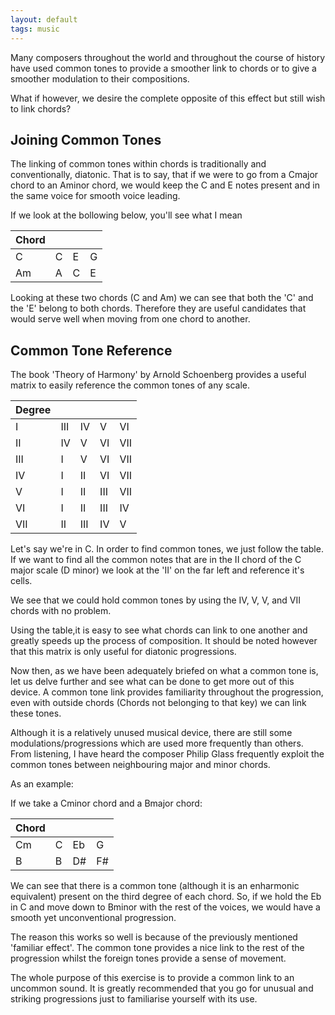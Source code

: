 ```yaml
---
layout: default
tags: music
---
```


Many composers throughout the world and throughout the course of history have used common tones to provide a smoother link to chords or to give a smoother modulation to their compositions.

What if however, we desire the complete opposite of this effect but still wish to link chords?

## Joining Common Tones

The linking of common tones within chords is traditionally and conventionally, diatonic. That is to say, that if we were to go from a Cmajor chord to an Aminor chord, we would keep the C and E notes present and in the same voice for smooth voice leading.

If we look at the bollowing below, you'll see what  I mean

 Chord    |                    |               |    |   
 ----------|-------------|-----------|--
C              |  C               | E             | G      
Am          |  A                | C            | E     

Looking at these two chords (C and Am) we can see that both the 'C' and the 'E' belong to both chords. Therefore they are useful candidates that would serve well when moving from one chord to another.

## Common Tone Reference


The book 'Theory of Harmony' by Arnold Schoenberg provides a useful matrix to easily reference the common tones of any scale.

Degree |                      |                  |     |       |
 ----------|--------------|------------|---|------
I               |  III                 | IV             | V  | VI    
II              |  IV                 | V             | VI  | VII    
III             |  I                 | V             | VI  | VII   
IV             |  I                 | II             | VI  | VII   
V              |  I                 | II             | III  | VII    
VI             |  I                 | II             | III  | IV    
VII            |  II                 | III             | IV  | V

Let's say we're in C. In order to find common tones, we just follow the table. If we want to find all the common notes that are in the II chord of the C major scale (D minor) we look at the 'II' on the far left and reference it's cells.

We see that we could hold common tones by using the IV, V, V, and VII chords with no problem.

Using the table,it is easy to see what chords can link to one another and greatly speeds up the process of composition. It should be noted however that this matrix is only useful for diatonic progressions.

Now then, as we have been adequately briefed on what a common tone is, let us delve further and see what can be done to get more out of this device. A common tone link provides familiarity throughout the progression, even with outside chords (Chords not belonging to that key) we can link these tones.

Although it is a relatively unused musical device, there are still some modulations/progressions which are used more frequently than others. From listening, I have heard the composer Philip Glass frequently exploit the common tones between neighbouring major and minor chords.

As an example:

If we take a Cminor chord and a Bmajor chord:

 Chord    |                    |               |    |   
 ----------|-------------|-----------|--
Cm              |  C               | Eb             | G      
B          |  B                | D#            | F#     

We can see that there is a common tone (although it is an enharmonic equivalent) present on the third degree of each chord. So, if we hold the Eb in C and move down to Bminor with the rest of the voices, we would have a smooth yet unconventional progression.

The reason this works so well is because of the previously mentioned 'familiar effect'. The common tone provides a nice link to the rest of the progression whilst the foreign tones provide a sense of movement.

The whole purpose of this exercise is to provide a common link to an uncommon sound. It is greatly recommended that you go for unusual and striking progressions just to familiarise yourself with its use.

